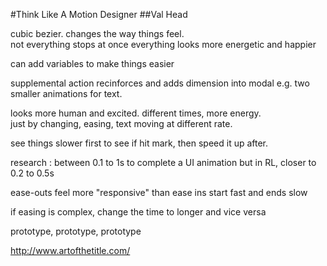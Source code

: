 #Think Like A Motion Designer
##Val Head

cubic bezier.
changes the way things feel.  
not everything stops at once
everything looks more energetic and happier

can add variables to make things easier

supplemental action recinforces and adds dimension
into modal
e.g. two smaller animations for text. 

looks more human and excited. 
different times, more energy.  
just by changing, easing, text moving at different rate.

see things slower first to see if hit mark, then speed it up after. 

research : between 0.1 to 1s to complete a UI animation
but in RL, closer to 0.2 to 0.5s

ease-outs feel more "responsive" than ease ins
start fast and ends slow

if easing is complex, change the time to longer and vice versa

prototype, prototype, prototype 

http://www.artofthetitle.com/


